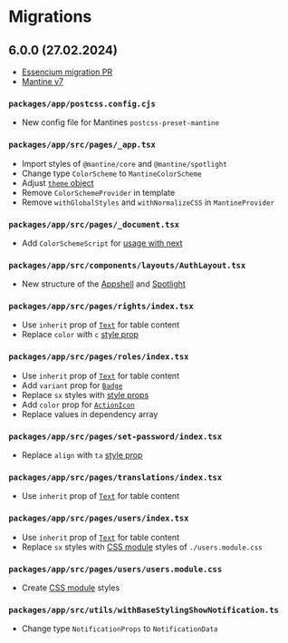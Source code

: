 # Migrations

## 6.0.0 (27.02.2024)
 
- [Essencium migration PR](https://github.com/Frachtwerk/essencium-frontend/pull/496/files#top)
- [Mantine v7](https://mantine.dev/changelog/7-0-0/)

### `packages/app/postcss.config.cjs`

- New config file for Mantines `postcss-preset-mantine`

### `packages/app/src/pages/_app.tsx`

- Import styles of `@mantine/core` and `@mantine/spotlight`
- Change type `ColorScheme` to `MantineColorScheme`
- Adjust [`theme` object](https://mantine.dev/theming/theme-object/)
- Remove `ColorSchemeProvider` in template
- Remove `withGlobalStyles` and `withNormalizeCSS` in `MantineProvider`
 
### `packages/app/src/pages/_document.tsx`

- Add `ColorSchemeScript` for [usage with next](https://mantine.dev/guides/next/)

### `packages/app/src/components/layouts/AuthLayout.tsx`

- New structure of the [Appshell](https://mantine.dev/core/app-shell/) and [Spotlight](https://mantine.dev/x/spotlight/)
 
### `packages/app/src/pages/rights/index.tsx`

- Use `inherit` prop of [`Text`](https://mantine.dev/core/text/) for table content
- Replace `color` with `c` [style prop](https://mantine.dev/styles/style-props/)
 
### `packages/app/src/pages/roles/index.tsx`

- Use `inherit` prop of [`Text`](https://mantine.dev/core/text/) for table content
- Add `variant` prop for [`Badge`](https://mantine.dev/core/badge/)
- Replace `sx` styles with [style props](https://mantine.dev/styles/style-props/)
- Add `color` prop for [`ActionIcon`](https://mantine.dev/core/action-icon/)
- Replace values in dependency array
 
### `packages/app/src/pages/set-password/index.tsx`

- Replace `align` with `ta` [style prop](https://mantine.dev/styles/style-props/)
 
### `packages/app/src/pages/translations/index.tsx`

- Use `inherit` prop of [`Text`](https://mantine.dev/core/text/) for table content
 
### `packages/app/src/pages/users/index.tsx`

- Use `inherit` prop of [`Text`](https://mantine.dev/core/text/) for table content
- Replace `sx` styles with [CSS module](https://mantine.dev/styles/css-modules/) styles of `./users.module.css`
 
### `packages/app/src/pages/users/users.module.css`

- Create [CSS module](https://mantine.dev/styles/css-modules/) styles
 
### `packages/app/src/utils/withBaseStylingShowNotification.ts`

- Change type `NotificationProps` to `NotificationData`